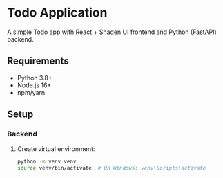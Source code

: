 # Todo Application

A simple Todo app with React + Shaden UI frontend and Python (FastAPI) backend.

## Requirements

- Python 3.8+
- Node.js 16+
- npm/yarn

## Setup

### Backend

1. Create virtual environment:
   ```bash
   python -m venv venv
   source venv/bin/activate  # On Windows: venv\Scripts\activate